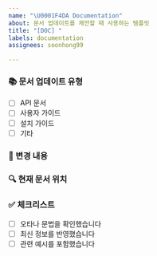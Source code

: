 ```yaml
---
name: "\U0001F4DA Documentation"
about: 문서 업데이트를 제안할 때 사용하는 템플릿
title: "[DOC] "
labels: documentation
assignees: soonhong99

---
```


### 📚 문서 업데이트 유형
<!-- 수정이 필요한 문서 유형을 선택해주세요 -->
- [ ] API 문서
- [ ] 사용자 가이드
- [ ] 설치 가이드
- [ ] 기타

### 📝 변경 내용
<!-- 문서에 필요한 변경사항을 설명해주세요 -->

### 🔍 현재 문서 위치
<!-- 수정이 필요한 문서의 URL이나 경로를 입력해주세요 -->

### ✅ 체크리스트
- [ ] 오타나 문법을 확인했습니다
- [ ] 최신 정보를 반영했습니다
- [ ] 관련 예시를 포함했습니다
